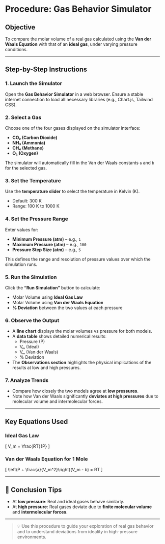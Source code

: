 # Procedure: Gas Behavior Simulator

## Objective
To compare the molar volume of a real gas calculated using the **Van der Waals Equation** with that of an **ideal gas**, under varying pressure conditions.

---

##  Step-by-Step Instructions

### 1. Launch the Simulator
Open the **Gas Behavior Simulator** in a web browser. Ensure a stable internet connection to load all necessary libraries (e.g., Chart.js, Tailwind CSS).

### 2. Select a Gas
Choose one of the four gases displayed on the simulator interface:
- **CO₂ (Carbon Dioxide)**
- **NH₃ (Ammonia)**
- **CH₄ (Methane)**
- **O₂ (Oxygen)**

 The simulator will automatically fill in the Van der Waals constants `a` and `b` for the selected gas.

### 3. Set the Temperature
Use the **temperature slider** to select the temperature in Kelvin (K).
- Default: 300 K
- Range: 100 K to 1000 K

### 4. Set the Pressure Range
Enter values for:
- **Minimum Pressure (atm)** – e.g., `1`
- **Maximum Pressure (atm)** – e.g., `100`
- **Pressure Step Size (atm)** – e.g., `5`

This defines the range and resolution of pressure values over which the simulation runs.

### 5. Run the Simulation
Click the **“Run Simulation”** button to calculate:
- Molar Volume using **Ideal Gas Law**
- Molar Volume using **Van der Waals Equation**
- **% Deviation** between the two values at each pressure

### 6. Observe the Output
- A **line chart** displays the molar volumes vs pressure for both models.
- A **data table** shows detailed numerical results:
  - Pressure (P)
  - Vₘ (Ideal)
  - Vₘ (Van der Waals)
  - % Deviation
- The **Observations section** highlights the physical implications of the results at low and high pressures.

### 7. Analyze Trends
- Compare how closely the two models agree at **low pressures**.
- Note how Van der Waals significantly **deviates at high pressures** due to molecular volume and intermolecular forces.

---

##  Key Equations Used

### Ideal Gas Law
\[
V_m = \frac{RT}{P}
\]

### Van der Waals Equation for 1 Mole
\[
\left(P + \frac{a}{V_m^2}\right)(V_m - b) = RT
\]

---

## 🧾 Conclusion Tips
- At **low pressure**: Real and ideal gases behave similarly.
- At **high pressure**: Real gases deviate due to **finite molecular volume** and **intermolecular forces**.

---

> 💡 Use this procedure to guide your exploration of real gas behavior and to understand deviations from ideality in high-pressure environments.
